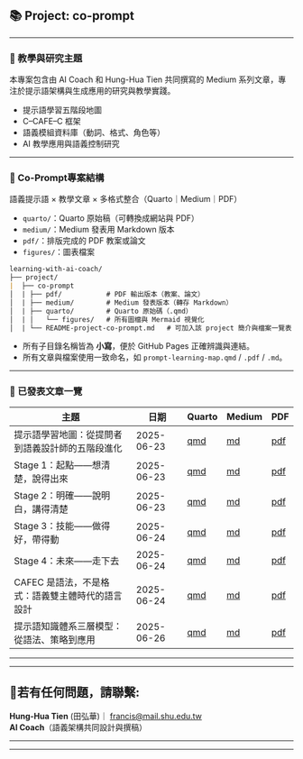 ## 📚 Project: co-prompt

---

### 🧠 教學與研究主題

本專案包含由 AI Coach 和 Hung-Hua Tien 共同撰寫的 Medium 系列文章，專注於提示語架構與生成應用的研究與教學實踐。

- 提示語學習五階段地圖
- C–CAFE–C 框架
- 語義模組資料庫（動詞、格式、角色等）
- AI 教學應用與語義控制研究

---

### 📁  Co-Prompt專案結構 

語義提示語 × 教學文章 × 多格式整合（Quarto｜Medium｜PDF）

- `quarto/`：Quarto 原始稿（可轉換成網站與 PDF）
- `medium/`：Medium 發表用 Markdown 版本
- `pdf/`：排版完成的 PDF 教案或論文
- `figures/`：圖表檔案

```markdown
learning-with-ai-coach/
├── project/
|  ├── co-prompt
│  | ├── pdf/           # PDF 輸出版本（教案、論文）
│  | ├── medium/        # Medium 發表版本（轉存 Markdown）
│  | ├── quarto/        # Quarto 原始碼（.qmd）
│  | │   └── figures/   # 所有圖檔與 Mermaid 視覺化
│  | └── README-project-co-prompt.md   # 可加入該 project 簡介與檔案一覽表

```

- 所有子目錄名稱皆為 **小寫**，便於 GitHub Pages 正確辨識與連結。
- 所有文章與檔案使用一致命名，如 `prompt-learning-map.qmd` / `.pdf` / `.md`。

---

### 📝 已發表文章一覽


| 主題    | 日期       | Quarto  | Medium          | PDF               |
| -------- | ---------- | ----- | ---------------- | ------------- |
| 提示語學習地圖：從提問者到語義設計師的五階段進化 | 2025-06-23 | [qmd](quarto/prompt-learning-map.qmd)  | [md](medium/prompt-learning-map.md)  | [pdf](pdf/prompt-learning-map.pdf)  |
| Stage 1：起點——想清楚，說得出來                  | 2025-06-23 | [qmd](quarto/stage1-thinking.qmd)      | [md](medium/stage1-thinking.md)      | [pdf](pdf/stage1-thinking.pdf)      |
| Stage 2：明確——說明白，講得清楚                  | 2025-06-23 | [qmd](quarto/stage2-clarify.qmd)       | [md](medium/stage2-clarify.md)       | [pdf](pdf/stage2-clarify.pdf)       |
| Stage 3：技能——做得好，帶得動                    | 2025-06-24 | [qmd](quarto/stage3-skill.qmd)         | [md](medium/stage3-skill.md)         | [pdf](pdf/stage3-skill.pdf)         |
| Stage 4：未來——走下去                            | 2025-06-24 | [qmd](quarto/stage4-future.qmd)        | [md](medium/stage4-future.md)        | [pdf](pdf/stage4-future.pdf)        |
| CAFEC 是語法，不是格式：語義雙主體時代的語言設計 | 2025-06-24 | [qmd](quarto/cafec-grammar.qmd)        | [md](medium/cafec-grammar.md)        | [pdf](pdf/cafec-grammar.pdf)        |
| 提⽰語知識體系三層模型：從語法、策略到應⽤ | 2025-06-26 | [qmd](quarto/prompt-knowledge.qmd)        | [md](medium/prompt-knowledge.md)        | [pdf](pdf/prompt-knowledge.pdf)        |

---

---

## 📧若有任何問題，請聯繫: 

**Hung-Hua Tien** (田弘華)｜ francis@mail.shu.edu.tw  
**AI Coach**（語義架構共同設計與撰稿）

---

---

